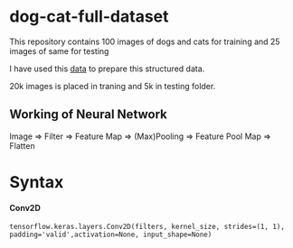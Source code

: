 # dog-cat-full-dataset
This repository contains 100 images of dogs and cats for training and 25 images of same for testing

I have used this [data](https://www.kaggle.com/c/dogs-vs-cats/data) to prepare this structured data.

20k images is placed in traning and 5k in testing folder.

## Working of Neural Network
Image => Filter => Feature Map => (Max)Pooling => Feature Pool Map => Flatten

# Syntax 
#### Conv2D
`tensorflow.keras.layers.Conv2D(filters, kernel_size, strides=(1, 1), padding='valid',activation=None, input_shape=None)`

